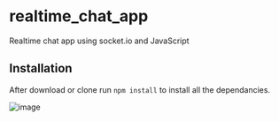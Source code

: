 # realtime_chat_app
Realtime chat app using socket.io and JavaScript

## Installation 
After download or clone run `npm install` to install all the dependancies.

![image](https://github.com/princerakholiya/ChatApp/assets/96199674/15fb2f96-cfd1-433a-beae-6d7ce001011a)
